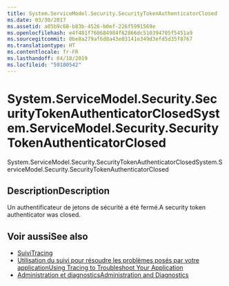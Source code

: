```yaml
---
title: System.ServiceModel.Security.SecurityTokenAuthenticatorClosed
ms.date: 03/30/2017
ms.assetid: a05b9c68-b83b-4526-b0ef-226f5991569e
ms.openlocfilehash: e4f481f760684984f62866dc510394705f5451a9
ms.sourcegitcommit: 0be8a279af6d8a43e03141e349d3efd5d35f8767
ms.translationtype: HT
ms.contentlocale: fr-FR
ms.lasthandoff: 04/18/2019
ms.locfileid: "59180542"
---
```

# <a name="systemservicemodelsecuritysecuritytokenauthenticatorclosed"></a><span data-ttu-id="801b8-102">System.ServiceModel.Security.SecurityTokenAuthenticatorClosed</span><span class="sxs-lookup"><span data-stu-id="801b8-102">System.ServiceModel.Security.SecurityTokenAuthenticatorClosed</span></span>
<span data-ttu-id="801b8-103">System.ServiceModel.Security.SecurityTokenAuthenticatorClosed</span><span class="sxs-lookup"><span data-stu-id="801b8-103">System.ServiceModel.Security.SecurityTokenAuthenticatorClosed</span></span>  
  
## <a name="description"></a><span data-ttu-id="801b8-104">Description</span><span class="sxs-lookup"><span data-stu-id="801b8-104">Description</span></span>  
 <span data-ttu-id="801b8-105">Un authentificateur de jetons de sécurité a été fermé.</span><span class="sxs-lookup"><span data-stu-id="801b8-105">A security token authenticator was closed.</span></span>  
  
## <a name="see-also"></a><span data-ttu-id="801b8-106">Voir aussi</span><span class="sxs-lookup"><span data-stu-id="801b8-106">See also</span></span>

- [<span data-ttu-id="801b8-107">Suivi</span><span class="sxs-lookup"><span data-stu-id="801b8-107">Tracing</span></span>](../../../../../docs/framework/wcf/diagnostics/tracing/index.md)
- [<span data-ttu-id="801b8-108">Utilisation du suivi pour résoudre les problèmes posés par votre application</span><span class="sxs-lookup"><span data-stu-id="801b8-108">Using Tracing to Troubleshoot Your Application</span></span>](../../../../../docs/framework/wcf/diagnostics/tracing/using-tracing-to-troubleshoot-your-application.md)
- [<span data-ttu-id="801b8-109">Administration et diagnostics</span><span class="sxs-lookup"><span data-stu-id="801b8-109">Administration and Diagnostics</span></span>](../../../../../docs/framework/wcf/diagnostics/index.md)
